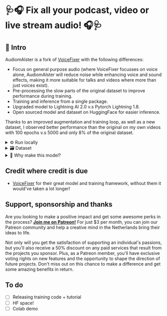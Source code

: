 # 🩺🎧 Fix all your podcast, video or live stream audio! 🎧🩺

## 👋 Intro

AudiomAIster is a fork of [VoiceFixer](https://github.com/haoheliu/voicefixer) with the following differences:

 - Focus on general purpose audio (where VoiceFixer focusses on voice alone, AudiomAIster will reduce noise while enhancing voice and sound effects, making it more suitable for talks and videos where more than just voices exist).
 - Pre-processing the slow parts of the original dataset to improve performance during training.
 - Training and inference from a single package.
 - Upgraded model to Lightning AI 2.0 v.s Pytorch Lightning 1.8.
 - Open sourced model and dataset on HuggingFace for easier inference.

Thanks to an improved augmentation and training loop, as well as a new dataset, I observed better performance than the original on my own videos with 100 epochs v.s 5000 and only 8% of the original dataset.

<details>
<summary>⚙️ Run locally</summary>

## Requirements

 - Basic knowledge of a (Linux) terminal
 - Working git, python3 and pytorch installation (other dependencies automatically are installed)

## Inference

- Install the cli tool: `pip install git+https://github.com/peterwilli/audio-maister.git`
- To restore an audio file called "input.wav" and save it to "fixed.wav", run `audiomaister --input_file input.wav --output_file fixed.wav`
- That's it! You're ready to go. For GPU acceleration, you can append `--accelerator=cuda` to the `audiomaister` command.
</details>

<details>
<summary>🗃️ Dataset</summary>

The training dataset is largely self-made, and can be found on [HuggingFace](https://huggingface.co/datasets/peterwilli/audio-maister).
</details>

<details>
<summary>🙋 Why make this model?</summary>

I was doing a live stream in where I unboxed a new 3D printer. I was very happy with it, and wanted to edit it into a video to later upload on YouTube.

To my shock, when looking back the raw footage, the audio was ruined beyond repair. It was my first time using Twitch on Android so I guess that's where it went wrong.

Desperately looking for a way to fix my audio, I encountered the closest free model available: VoiceFixer. While it did manage to fix my voice in some areas, it completely erased effects like me opening a box, which set part of the vibe of the video. This likely is the noise canceling.

I decided this is the way to go, and started making small changes, with each change getting better results. Eventually, I decided to fork and train my own model.

Either way, I did fix the audio in the end. For those curious, [the video is here](https://www.youtube.com/watch?v=c5HmXQuj-WY).

</details>

## Credit where credit is due

- [VoiceFixer](https://github.com/haoheliu/voicefixer) for their great model and training framework, without them it would've taken a lot longer! 

## Support, sponsorship and thanks

Are you looking to make a positive impact and get some awesome perks in the process? **[Join me on Patreon!](https://www.patreon.com/emerald_show)** For just $3 per month, you can join our Patreon community and help a creative mind in the Netherlands bring their ideas to life.

Not only will you get the satisfaction of supporting an individual's passions, but you'll also receive a 50% discount on any paid services that result from the projects you sponsor. Plus, as a Patreon member, you'll have exclusive voting rights on new features and the opportunity to shape the direction of future projects. Don't miss out on this chance to make a difference and get some amazing benefits in return.

## To do

- [ ] Releasing training code + tutorial
- [ ] HF space!
- [ ] Colab demo 